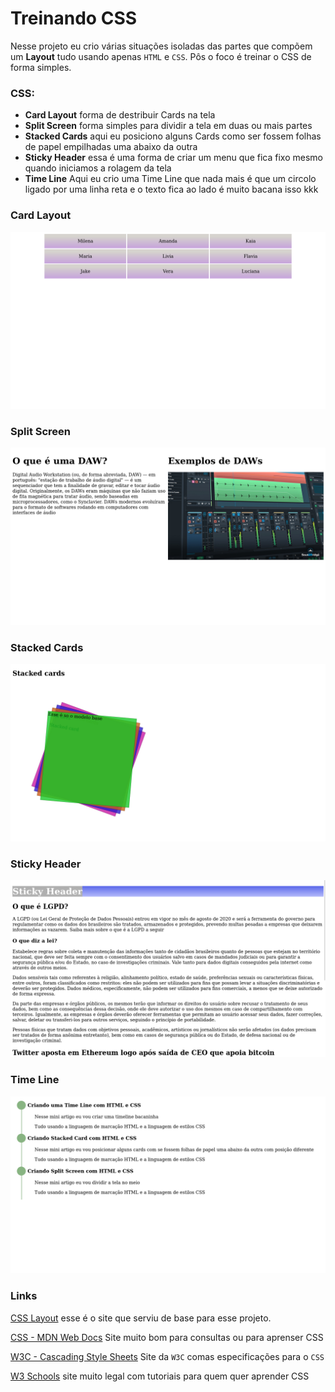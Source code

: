 # Treinando CSS

Nesse projeto eu crio várias situações isoladas das partes que compõem um <strong>Layout</strong> tudo usando apenas `HTML` e `CSS`. Pôs o foco é treinar o CSS de forma simples.

### CSS:
- <strong>Card Layout</strong> forma de destribuir Cards na tela
- <strong>Split Screen</strong> forma simples para dividir a tela em duas ou mais partes
- <strong>Stacked Cards</strong> aqui eu posiciono alguns Cards como ser fossem folhas de papel empilhadas uma abaixo da outra 
- <strong>Sticky Header</strong> essa é uma forma de criar um menu que fica fixo mesmo quando iniciamos a rolagem da tela
- <strong>Time Line</strong> Aqui eu crio uma Time Line que nada mais é que um circolo ligado por uma linha reta e o texto fica ao lado é muito bacana isso kkk


### Card Layout 
![Card Layout](./CardLayout.png)

### Split Screen
![Slit Screen](./SplitScreen.png)

### Stacked Cards 
![Stacked Cards](./StakedCards.png)

### Sticky Header
![Sticky Header](./StickyHeader.png)

### Time Line
![Time Line](./TimeLine.png)


### Links

[CSS Layout](https://csslayout.io/) esse é o site que serviu de base para esse projeto.

[CSS - MDN Web Docs](https://developer.mozilla.org/pt-BR/docs/Web/CSS) Site muito bom para consultas ou para aprenser CSS

[W3C - Cascading Style Sheets](https://www.w3.org/Style/CSS/#specs) Site da `W3C` comas especificações para o `CSS`

[W3 Schools](https://www.w3schools.com/Css/) site muito legal com tutoriais para quem quer aprender CSS 